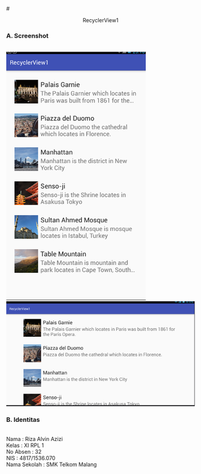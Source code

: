 #<p align="center"> RecyclerView1 </p>

### A. Screenshot
<br>![Gambar1](https://github.com/rizaalvinazizi/RecyclerView1/blob/master/1a.PNG)
<br>![Gambar2](https://github.com/rizaalvinazizi/RecyclerView1/blob/master/1b.PNG)

### B. Identitas
<br>Nama : Riza Alvin Azizi
<br>Kelas : XI RPL 1
<br>No Absen : 32
<br>NIS : 4817/1536.070
<br>Nama Sekolah : SMK Telkom Malang
